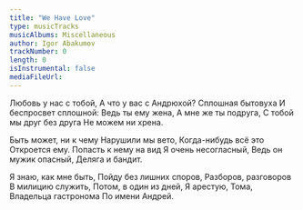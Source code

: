 ```yaml
---
title: "We Have Love"
type: musicTracks
musicAlbums: Miscellaneous
author: Igor Abakumov
trackNumber: 0
length: 0
isInstrumental: false
mediaFileUrl: 
---
```


Любовь у нас с тобой,
А что у вас с Андрюхой?
Сплошная бытовуха
И беспросвет сплошной:
Ведь ты ему жена,
А мне же ты подруга,
С тобой мы друг без друга
Не можем ни хрена.

Быть может, ни к чему
Нарушили мы вето,
Когда-нибудь всё это
Откроется ему.
Попасть к нему на вид
Я очень несогласный,
Ведь он мужик опасный,
Деляга и бандит.

Я знаю, как мне быть,
Пойду без лишних споров,
Разборов, разговоров
В милицию служить,
Потом, в один из дней,
Я арестую, Тома,
Владельца гастронома
По имени Андрей.

